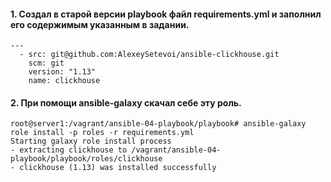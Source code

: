 #### 1. Создал в старой версии playbook файл requirements.yml и заполнил его содержимым указанным в задании.
```
---
  - src: git@github.com:AlexeySetevoi/ansible-clickhouse.git
    scm: git
    version: "1.13"
    name: clickhouse 
```
#### 2. При помощи ansible-galaxy скачал себе эту роль.

```
root@server1:/vagrant/ansible-04-playbook/playbook# ansible-galaxy role install -p roles -r requirements.yml
Starting galaxy role install process
- extracting clickhouse to /vagrant/ansible-04-playbook/playbook/roles/clickhouse
- clickhouse (1.13) was installed successfully
```
